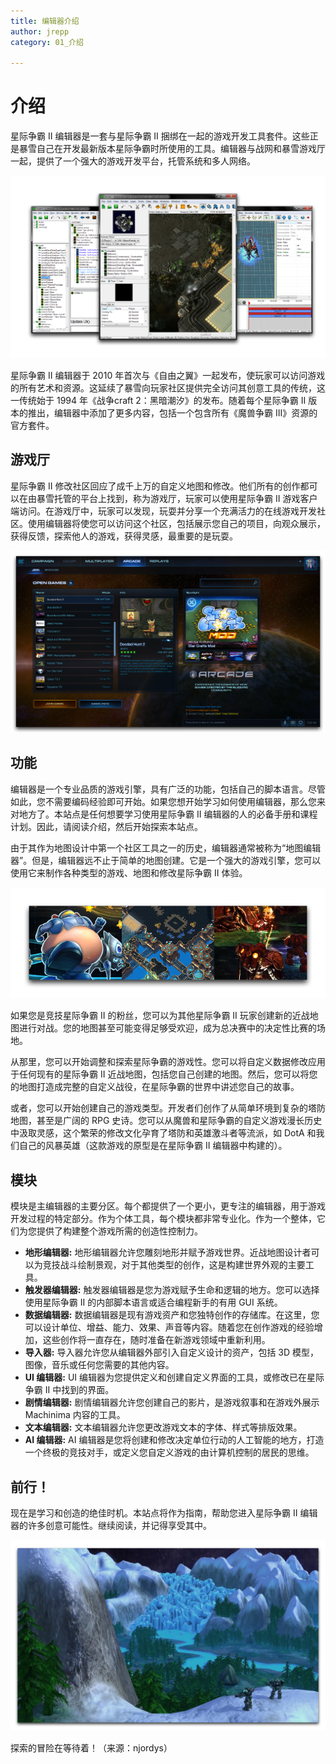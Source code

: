 ```yaml
---
title: 编辑器介绍
author: jrepp
category: 01_介绍

---
```

# 介绍

星际争霸 II 编辑器是一套与星际争霸 II 捆绑在一起的游戏开发工具套件。这些正是暴雪自己在开发最新版本星际争霸时所使用的工具。编辑器与战网和暴雪游戏厅一起，提供了一个强大的游戏开发平台，托管系统和多人网络。

![编辑器工具套件](./resources/001_Editor_Introduction01.png)

星际争霸 II 编辑器于 2010 年首次与《自由之翼》一起发布，使玩家可以访问游戏的所有艺术和资源。这延续了暴雪向玩家社区提供完全访问其创意工具的传统，这一传统始于 1994 年《战争craft 2：黑暗潮汐》的发布。随着每个星际争霸 II 版本的推出，编辑器中添加了更多内容，包括一个包含所有《魔兽争霸 III》资源的官方套件。

## 游戏厅

星际争霸 II 修改社区回应了成千上万的自定义地图和修改。他们所有的创作都可以在由暴雪托管的平台上找到，称为游戏厅，玩家可以使用星际争霸 II 游戏客户端访问。在游戏厅中，玩家可以发现，玩耍并分享一个充满活力的在线游戏开发社区。使用编辑器将使您可以访问这个社区，包括展示您自己的项目，向观众展示，获得反馈，探索他人的游戏，获得灵感，最重要的是玩耍。

![游戏厅中的游戏](./resources/001_Editor_Introduction02.png)

## 功能

编辑器是一个专业品质的游戏引擎，具有广泛的功能，包括自己的脚本语言。尽管如此，您不需要编码经验即可开始。如果您想开始学习如何使用编辑器，那么您来对地方了。本站点是任何想要学习使用星际争霸 II 编辑器的人的必备手册和课程计划。因此，请阅读介绍，然后开始探索本站点。

由于其作为地图设计中第一个社区工具之一的历史，编辑器通常被称为“地图编辑器”。但是，编辑器远不止于简单的地图创建。它是一个强大的游戏引擎，您可以使用它来制作各种类型的游戏、地图和修改星际争霸 II 体验。

![各种社区创作](./resources/001_Editor_Introduction03.png)

如果您是竞技星际争霸 II 的粉丝，您可以为其他星际争霸 II 玩家创建新的近战地图进行对战。您的地图甚至可能变得足够受欢迎，成为总决赛中的决定性比赛的场地。

从那里，您可以开始调整和探索星际争霸的游戏性。您可以将自定义数据修改应用于任何现有的星际争霸 II 近战地图，包括您自己创建的地图。然后，您可以将您的地图打造成完整的自定义战役，在星际争霸的世界中讲述您自己的故事。

或者，您可以开始创建自己的游戏类型。开发者们创作了从简单环境到复杂的塔防地图，甚至是广阔的 RPG 史诗。您可以从魔兽和星际争霸的自定义游戏漫长历史中汲取灵感，这个繁荣的修改文化孕育了塔防和英雄激斗者等流派，如 DotA 和我们自己的风暴英雄（这款游戏的原型是在星际争霸 II 编辑器中构建的）。

模块
-----------

模块是主编辑器的主要分区。每个都提供了一个更小，更专注的编辑器，用于游戏开发过程的特定部分。作为个体工具，每个模块都非常专业化。作为一个整体，它们为您提供了构建整个游戏所需的创造性控制力。

 * **地形编辑器:** 地形编辑器允许您雕刻地形并赋予游戏世界。近战地图设计者可以为竞技战斗绘制景观，对于其他类型的创作，这是构建世界外观的主要工具。
 * **触发器编辑器:** 触发器编辑器是您为游戏赋予生命和逻辑的地方。您可以选择使用星际争霸 II 的内部脚本语言或适合编程新手的有用 GUI 系统。
 * **数据编辑器:** 数据编辑器是现有游戏资产和您独特创作的存储库。在这里，您可以设计单位、增益、能力、效果、声音等内容。随着您在创作游戏的经验增加，这些创作将一直存在，随时准备在新游戏领域中重新利用。
 * **导入器:** 导入器允许您从编辑器外部引入自定义设计的资产，包括 3D 模型，图像，音乐或任何您需要的其他内容。
 * **UI 编辑器:** UI 编辑器为您提供定义和创建自定义界面的工具，或修改已在星际争霸 II 中找到的界面。
 * **剧情编辑器:** 剧情编辑器允许您创建自己的影片，是游戏叙事和在游戏外展示 Machinima 内容的工具。
 * **文本编辑器:** 文本编辑器允许您更改游戏文本的字体、样式等排版效果。
 * **AI 编辑器:** AI 编辑器是您将创建和修改决定单位行动的人工智能的地方，打造一个终极的竞技对手，或定义您自定义游戏的由计算机控制的居民的思维。

前行！
-------

现在是学习和创造的绝佳时机。本站点将作为指南，帮助您进入星际争霸 II 编辑器的许多创意可能性。继续阅读，并记得享受其中。

![图片](./resources/001_Editor_Introduction04.png)

探索的冒险在等待着！（来源：njordys）